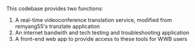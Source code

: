 This codebase provides two functions:
1. A real-time videoconference translation service, modified from remyang55's tranzlate application
2. An internet bandwith and tech testing and troubleshooting application
3. A front-end web app to provide access to these tools for WWB users
